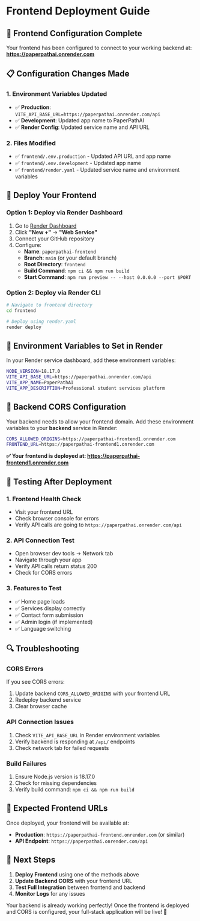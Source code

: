 # Frontend Deployment Guide

## 🎯 **Frontend Configuration Complete**

Your frontend has been configured to connect to your working backend at:
**https://paperpathai.onrender.com**

## 📋 **Configuration Changes Made**

### 1. **Environment Variables Updated**
- ✅ **Production**: `VITE_API_BASE_URL=https://paperpathai.onrender.com/api`
- ✅ **Development**: Updated app name to PaperPathAI
- ✅ **Render Config**: Updated service name and API URL

### 2. **Files Modified**
- ✅ `frontend/.env.production` - Updated API URL and app name
- ✅ `frontend/.env.development` - Updated app name
- ✅ `frontend/render.yaml` - Updated service name and environment variables

## 🚀 **Deploy Your Frontend**

### **Option 1: Deploy via Render Dashboard**
1. Go to [Render Dashboard](https://dashboard.render.com)
2. Click **"New +"** → **"Web Service"**
3. Connect your GitHub repository
4. Configure:
   - **Name**: `paperpathai-frontend`
   - **Branch**: `main` (or your default branch)
   - **Root Directory**: `frontend`
   - **Build Command**: `npm ci && npm run build`
   - **Start Command**: `npm run preview -- --host 0.0.0.0 --port $PORT`

### **Option 2: Deploy via Render CLI**
```bash
# Navigate to frontend directory
cd frontend

# Deploy using render.yaml
render deploy
```

## 🔧 **Environment Variables to Set in Render**

In your Render service dashboard, add these environment variables:

```bash
NODE_VERSION=18.17.0
VITE_API_BASE_URL=https://paperpathai.onrender.com/api
VITE_APP_NAME=PaperPathAI
VITE_APP_DESCRIPTION=Professional student services platform
```

## 🔗 **Backend CORS Configuration**

Your backend needs to allow your frontend domain. Add these environment variables to your **backend** service in Render:

```bash
CORS_ALLOWED_ORIGINS=https://paperpathai-frontend1.onrender.com
FRONTEND_URL=https://paperpathai-frontend1.onrender.com
```

**✅ Your frontend is deployed at: https://paperpathai-frontend1.onrender.com**

## 🧪 **Testing After Deployment**

### 1. **Frontend Health Check**
- Visit your frontend URL
- Check browser console for errors
- Verify API calls are going to `https://paperpathai.onrender.com/api`

### 2. **API Connection Test**
- Open browser dev tools → Network tab
- Navigate through your app
- Verify API calls return status 200
- Check for CORS errors

### 3. **Features to Test**
- ✅ Home page loads
- ✅ Services display correctly
- ✅ Contact form submission
- ✅ Admin login (if implemented)
- ✅ Language switching

## 🔍 **Troubleshooting**

### **CORS Errors**
If you see CORS errors:
1. Update backend `CORS_ALLOWED_ORIGINS` with your frontend URL
2. Redeploy backend service
3. Clear browser cache

### **API Connection Issues**
1. Check `VITE_API_BASE_URL` in Render environment variables
2. Verify backend is responding at `/api/` endpoints
3. Check network tab for failed requests

### **Build Failures**
1. Ensure Node.js version is 18.17.0
2. Check for missing dependencies
3. Verify build command: `npm ci && npm run build`

## 📱 **Expected Frontend URLs**

Once deployed, your frontend will be available at:
- **Production**: `https://paperpathai-frontend.onrender.com` (or similar)
- **API Endpoint**: `https://paperpathai.onrender.com/api`

## 🎉 **Next Steps**

1. **Deploy Frontend** using one of the methods above
2. **Update Backend CORS** with your frontend URL
3. **Test Full Integration** between frontend and backend
4. **Monitor Logs** for any issues

Your backend is already working perfectly! Once the frontend is deployed and CORS is configured, your full-stack application will be live! 🚀